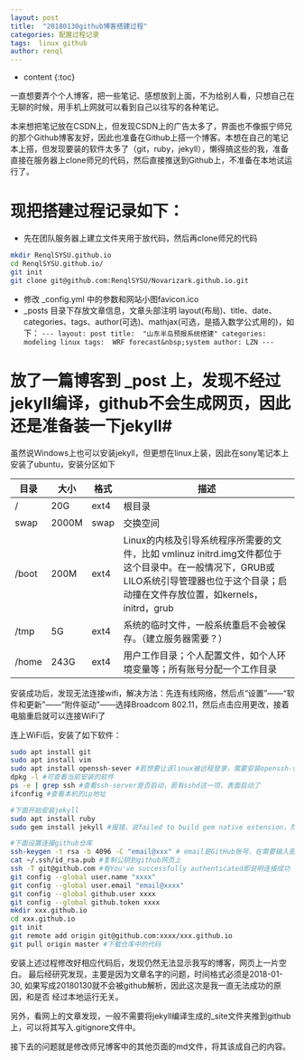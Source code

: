 ```yaml
---
layout: post
title:  "20180130github博客搭建过程"
categories: 配置过程记录
tags:  linux github
author: renql
---
```


* content
{:toc}

一直想要弄个个人博客，把一些笔记、感想放到上面，不为给别人看，只想自己在无聊的时候，用手机上网就可以看到自己以往写的各种笔记。

本来想把笔记放在CSDN上，但发现CSDN上的广告太多了，界面也不像振宁师兄的那个Github博客友好，因此也准备在Github上搭一个博客。本想在自己的笔记本上搭，但发现要装的软件太多了（git，ruby，jekyll），懒得搞这些的我，准备直接在服务器上clone师兄的代码，然后直接推送到Github上，不准备在本地试运行了。

# 现把搭建过程记录如下： #






- 先在团队服务器上建立文件夹用于放代码，然后再clone师兄的代码    
```bash
mkdir RenqlSYSU.github.io    
cd RenqlSYSU.github.io/
git init
git clone git@github.com:RenqlSYSU/Novarizark.github.io.git
```
- 修改 _config.yml 中的参数和网站小图favicon.ico
- _posts 目录下存放文章信息，文章头部注明 layout(布局)、title、date、categories、tags、author(可选)、mathjax(可选，是插入数学公式用的)，如下：
`---
layout: post
title:  "山东半岛预报系统搭建"
categories: modeling linux
tags:  WRF forecast&nbsp;system
author: LZN
---`
# 放了一篇博客到 _post 上，发现不经过jekyll编译，github不会生成网页，因此还是准备装一下jekyll#
虽然说Windows上也可以安装jekyll，但更想在linux上装，因此在sony笔记本上安装了ubuntu，安装分区如下

|目录|大小|格式|描述|
|----|----|---|---|
|/|20G|ext4|根目录|
|swap|2000M|swap|交换空间|
|/boot|200M|ext4|Linux的内核及引导系统程序所需要的文件，比如 vmlinuz initrd.img文件都位于这个目录中。在一般情况下，GRUB或LILO系统引导管理器也位于这个目录；启动撞在文件存放位置，如kernels，initrd，grub|
|/tmp|5G|ext4|系统的临时文件，一般系统重启不会被保存。（建立服务器需要？）|
|/home|243G|ext4|用户工作目录；个人配置文件，如个人环境变量等；所有账号分配一个工作目录|

安装成功后，发现无法连接wifi，解决方法：先连有线网络，然后点“设置”——“软件和更新”——“附件驱动”——选择Broadcom 802.11，然后点击应用更改，接着电脑重启就可以连接WiFi了

连上WiFi后，安装了如下软件：
```bash
sudo apt install git
sudo apt install vim
sudo apt install openssh-sever #若想要让该linux被远程登录，需要安装openssh-sever，若要该系统能远程登录其他linux，则需要安装openssh-client，登录方式 ssh username@ip-adress
dpkg -l #可查看当前安装的软件
ps -e | grep ssh #查看ssh-server是否启动，若有sshd这一项，表面启动了
ifconfig #查看本机的ip地址

#下面开始安装jekyll
sudo apt install ruby
sudo gem install jekyll #报错，说failed to build gem native extension，然后输入sudo apt install ruby-dev解决该问题

#下面设置连接github仓库
ssh-keygen -t rsa -b 4096 -C "email@xxx" # email是GitHub账号，在需要输入密码时，什么都不输直接回车
cat ~/.ssh/id_rsa.pub #复制公钥到github网页上
ssh -T git@github.com #有You've successfully authenticated即说明连接成功
git config --global user.name "xxxx"
git config --global user.email "email@xxxx"
git config --global github.user xxxx
git config --global github.token xxxx
mkdir xxx.github.io
cd xxx.github.io
git init
git remote add origin git@github.com:xxxx/xxx.github.io
git pull origin master #下载仓库中的代码

```

安装上述过程修改好相应代码后，发现仍然无法显示我写的博客，网页上一片空白。
最后经研究发现，主要是因为文章名字的问题，时间格式必须是2018-01-30,
如果写成20180130就不会被github解析，因此这次是我一直无法成功的原因，和是否
经过本地运行无关。

另外，看网上的文章发现，一般不需要将jekyll编译生成的_site文件夹推到github
上，可以将其写入.gitignore文件中。

接下去的问题就是修改师兄博客中的其他页面的md文件，将其该成自己的内容。
